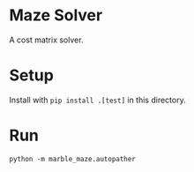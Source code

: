 # Maze Solver
A cost matrix solver.

# Setup
Install with `pip install .[test]` in this directory.

# Run
`python -m marble_maze.autopather`
